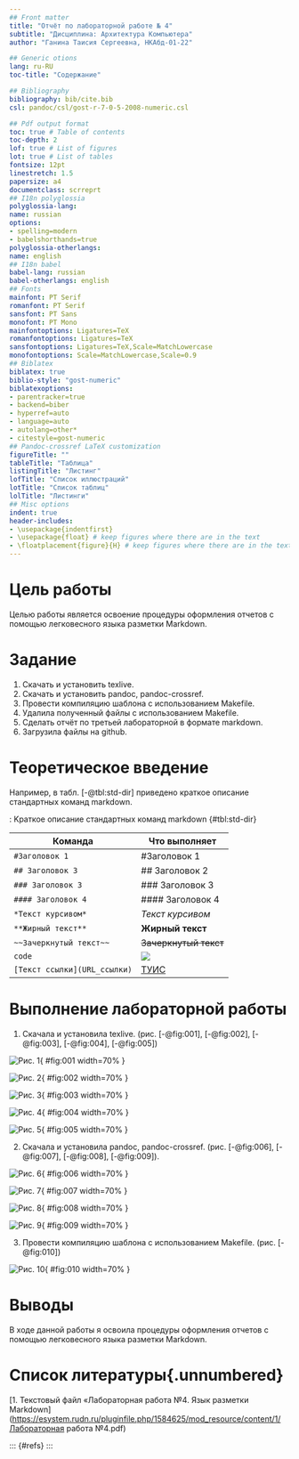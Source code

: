 ```yaml
---
## Front matter
title: "Отчёт по лабораторной работе № 4"
subtitle: "Дисциплина: Архитектура Компьютера"
author: "Ганина Таисия Сергеевна, НКАбд-01-22"

## Generic otions
lang: ru-RU
toc-title: "Содержание"

## Bibliography
bibliography: bib/cite.bib
csl: pandoc/csl/gost-r-7-0-5-2008-numeric.csl

## Pdf output format
toc: true # Table of contents
toc-depth: 2
lof: true # List of figures
lot: true # List of tables
fontsize: 12pt
linestretch: 1.5
papersize: a4
documentclass: scrreprt
## I18n polyglossia
polyglossia-lang:
name: russian
options:
- spelling=modern
- babelshorthands=true
polyglossia-otherlangs:
name: english
## I18n babel
babel-lang: russian
babel-otherlangs: english
## Fonts
mainfont: PT Serif
romanfont: PT Serif
sansfont: PT Sans
monofont: PT Mono
mainfontoptions: Ligatures=TeX
romanfontoptions: Ligatures=TeX
sansfontoptions: Ligatures=TeX,Scale=MatchLowercase
monofontoptions: Scale=MatchLowercase,Scale=0.9
## Biblatex
biblatex: true
biblio-style: "gost-numeric"
biblatexoptions:
- parentracker=true
- backend=biber
- hyperref=auto
- language=auto
- autolang=other*
- citestyle=gost-numeric
## Pandoc-crossref LaTeX customization
figureTitle: ""
tableTitle: "Таблица"
listingTitle: "Листинг"
lofTitle: "Список иллюстраций"
lotTitle: "Список таблиц"
lolTitle: "Листинги"
## Misc options
indent: true
header-includes:
- \usepackage{indentfirst}
- \usepackage{float} # keep figures where there are in the text
- \floatplacement{figure}{H} # keep figures where there are in the text
---
```


# Цель работы

Целью работы является освоение процедуры оформления отчетов с помощью легковесного языка разметки Markdown.

# Задание

1. Скачать и установить texlive.
2. Скачать и установить pandoc, pandoc-crossref.
3. Провести компиляцию шаблона с использованием Makefile.
4. Удалила полученный файлы с использованием Makefile.
5. Сделать отчёт по третьей лабораторной в формате markdown.
6. Загрузила файлы на github.

# Теоретическое введение

Например, в табл. [-@tbl:std-dir] приведено краткое описание стандартных команд markdown.

: Kраткое описание стандартных команд markdown {#tbl:std-dir}

**Команда** | **Что выполняет**
------------|------------------
`#Заголовок 1`|#Заголовок 1
`## Заголовок 3` |## Заголовок 2
`### Заголовок 3` |### Заголовок 3
`#### Заголовок 4` |#### Заголовок 4
`*Текст курсивом*`|*Текст курсивом*
`**Жирный текст** `|**Жирный текст**
`~~Зачеркнутый текст~~ `|~~Зачеркнутый текст~~
`code` |![](https://static.wikia.nocookie.net/habitrpg/images/3/38/Code.png/revision/latest?cb=20200727080341)
`[Текст ссылки](URL_ссылки)`|[ТУИС](https://esystem.rudn.ru/)

# Выполнение лабораторной работы

1. Скачала и установила texlive. (рис. [-@fig:001], [-@fig:002], [-@fig:003], [-@fig:004], [-@fig:005])

![Рис. 1](image/1.png){ #fig:001 width=70% }

![Рис. 2](image/2.png){ #fig:002 width=70% }

![Рис. 3](image/3.png){ #fig:003 width=70% }

![Рис. 4](image/4.png){ #fig:004 width=70% }

![Рис. 5](image/5.png){ #fig:005 width=70% }

2. Скачала и установила pandoc, pandoc-crossref. (рис. [-@fig:006], [-@fig:007], [-@fig:008], [-@fig:009]).

![Рис. 6](image/6.png){ #fig:006 width=70% }

![Рис. 7](image/7.png){ #fig:007 width=70% }

![Рис. 8](image/8.png){ #fig:008 width=70% }

![Рис. 9](image/9.png){ #fig:009 width=70% }

3. Провести компиляцию шаблона с использованием Makefile. (рис. [-@fig:010])

![Рис. 10](image/10.png){ #fig:010 width=70% }



# Выводы

В ходе данной работы я освоила процедуры оформления отчетов с помощью легковесного языка разметки Markdown.

# Список литературы{.unnumbered}

[1. Текстовый файл «Лабораторная работа №4. Язык разметки Markdown](https://esystem.rudn.ru/pluginfile.php/1584625/mod_resource/content/1/Лабораторная работа №4.pdf)

::: {#refs}
:::
